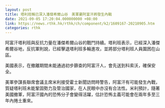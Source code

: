 ```yaml
---
layout: post
title: 塔利班稱已深入潘傑希爾山谷　美軍憂阿富汗將發生內戰
date: 2021-09-05 17:20:04.000000000 +08:00
link: https://news.rthk.hk/rthk/ch/component/k2/1609167-20210905.htm
categories: rthk
---
```


阿富汗塔利班與反抗力量在潘傑希爾山谷的戰鬥持續。塔利班表示，已經深入潘傑希爾谷地，反抗軍則說，已經擊退塔利班多輪進攻，並將部分塔利班人員圍困在山區。

美國表示，在撤離期間未能通過初步篩查的阿富汗人，會先送到科索沃，確保安全。

美軍參謀長聯席會議主席米利接受霍士新聞訪問時警告，阿富汗有可能發生內戰，質疑塔利班未能鞏固勢力及管治國家，在人民眼中亦沒有合法性。米利預計，隨著美國撤軍，阿富汗國內的恐怖分子會變得活躍，估計恐怖主義可能會在兩年多至三年內捲土重來。
